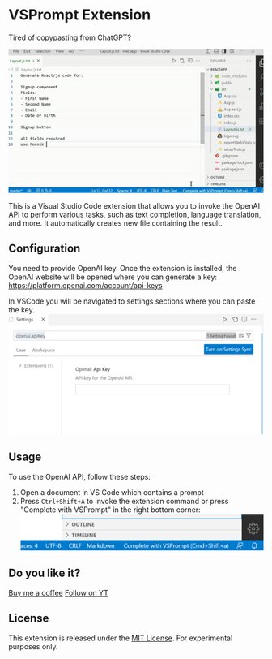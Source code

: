 # VSPrompt Extension

Tired of copypasting from ChatGPT?

![Usage](usage.gif)

This is a Visual Studio Code extension that allows you to invoke the OpenAI API to perform various tasks, such as text completion, language translation, and more.
It automatically creates new file containing the result.

## Configuration

You need to provide OpenAI key.
Once the extension is installed, the OpenAI website will be opened where you can generate a key:
https://platform.openai.com/account/api-keys

In VSCode you will be navigated to settings sections where you can paste the key.
![Preferences](settings.png)

## Usage

To use the OpenAI API, follow these steps:
1. Open a document in VS Code which contains a prompt
2. Press `Ctrl+Shift+A` to invoke the extension command or press "Complete with VSPrompt" in the right bottom corner:
![Button](button_corner.png)


## Do you like it?

[Buy me a coffee](https://www.buymeacoffee.com/pavelpavlov)
[Follow on YT](https://www.youtube.com/@ThePavelPavlov)

## License
This extension is released under the [MIT License](LICENSE).
For experimental purposes only.